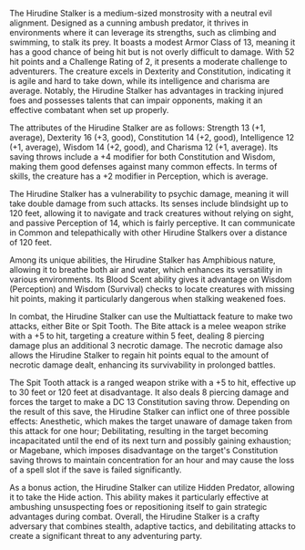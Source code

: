 The Hirudine Stalker is a medium-sized monstrosity with a neutral evil alignment. Designed as a cunning ambush predator, it thrives in environments where it can leverage its strengths, such as climbing and swimming, to stalk its prey. It boasts a modest Armor Class of 13, meaning it has a good chance of being hit but is not overly difficult to damage. With 52 hit points and a Challenge Rating of 2, it presents a moderate challenge to adventurers. The creature excels in Dexterity and Constitution, indicating it is agile and hard to take down, while its intelligence and charisma are average. Notably, the Hirudine Stalker has advantages in tracking injured foes and possesses talents that can impair opponents, making it an effective combatant when set up properly.

The attributes of the Hirudine Stalker are as follows: Strength 13 (+1, average), Dexterity 16 (+3, good), Constitution 14 (+2, good), Intelligence 12 (+1, average), Wisdom 14 (+2, good), and Charisma 12 (+1, average). Its saving throws include a +4 modifier for both Constitution and Wisdom, making them good defenses against many common effects. In terms of skills, the creature has a +2 modifier in Perception, which is average.

The Hirudine Stalker has a vulnerability to psychic damage, meaning it will take double damage from such attacks. Its senses include blindsight up to 120 feet, allowing it to navigate and track creatures without relying on sight, and passive Perception of 14, which is fairly perceptive. It can communicate in Common and telepathically with other Hirudine Stalkers over a distance of 120 feet.

Among its unique abilities, the Hirudine Stalker has Amphibious nature, allowing it to breathe both air and water, which enhances its versatility in various environments. Its Blood Scent ability gives it advantage on Wisdom (Perception) and Wisdom (Survival) checks to locate creatures with missing hit points, making it particularly dangerous when stalking weakened foes.

In combat, the Hirudine Stalker can use the Multiattack feature to make two attacks, either Bite or Spit Tooth. The Bite attack is a melee weapon strike with a +5 to hit, targeting a creature within 5 feet, dealing 8 piercing damage plus an additional 3 necrotic damage. The necrotic damage also allows the Hirudine Stalker to regain hit points equal to the amount of necrotic damage dealt, enhancing its survivability in prolonged battles.

The Spit Tooth attack is a ranged weapon strike with a +5 to hit, effective up to 30 feet or 120 feet at disadvantage. It also deals 8 piercing damage and forces the target to make a DC 13 Constitution saving throw. Depending on the result of this save, the Hirudine Stalker can inflict one of three possible effects: Anesthetic, which makes the target unaware of damage taken from this attack for one hour; Debilitating, resulting in the target becoming incapacitated until the end of its next turn and possibly gaining exhaustion; or Magebane, which imposes disadvantage on the target's Constitution saving throws to maintain concentration for an hour and may cause the loss of a spell slot if the save is failed significantly.

As a bonus action, the Hirudine Stalker can utilize Hidden Predator, allowing it to take the Hide action. This ability makes it particularly effective at ambushing unsuspecting foes or repositioning itself to gain strategic advantages during combat. Overall, the Hirudine Stalker is a crafty adversary that combines stealth, adaptive tactics, and debilitating attacks to create a significant threat to any adventuring party.